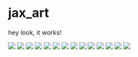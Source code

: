 # jax_art
hey look, it works!

![](https://github.com/ptmorris03/jax_workbench/blob/main/plots/89.png?raw=true)
![](https://github.com/ptmorris03/jax_workbench/blob/main/plots/88.png?raw=true)
![](https://github.com/ptmorris03/jax_workbench/blob/main/plots/66.png?raw=true)
![](https://github.com/ptmorris03/jax_workbench/blob/main/plots/65.png?raw=true)
![](https://github.com/ptmorris03/jax_workbench/blob/main/plots/56.png?raw=true)
![](https://github.com/ptmorris03/jax_workbench/blob/main/plots/51.png?raw=true)
![](https://github.com/ptmorris03/jax_workbench/blob/main/plots/44.png?raw=true)
![](https://github.com/ptmorris03/jax_workbench/blob/main/plots/43.png?raw=true)
![](https://github.com/ptmorris03/jax_workbench/blob/main/plots/31.png?raw=true)
![](https://github.com/ptmorris03/jax_workbench/blob/main/plots/28.png?raw=true)
![](https://github.com/ptmorris03/jax_workbench/blob/main/plots/23.png?raw=true)
![](https://github.com/ptmorris03/jax_workbench/blob/main/plots/20.png?raw=true)
![](https://github.com/ptmorris03/jax_workbench/blob/main/plots/3.png?raw=true)
![](https://github.com/ptmorris03/jax_workbench/blob/main/plots/1.png?raw=true)

